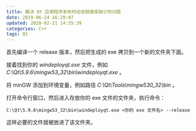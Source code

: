 ```yaml
---
title: 解决 Qt 应用程序发布时动态链接库缺少的问题
date: 2019-06-24 16:29:07
updated: 2020-02-21 14:55:39
categories: C++
tags: Qt
---
```

首先编译一个 release 版本，然后把生成的 exe 拷贝到一个新的文件夹下面。

接着找到你的 *windeployqt.exe* 文件，例如 *C:\Qt\5.9.6\mingw53_32\bin\windeployqt.exe* 。

将 minGW 添加到环境变量，例如路径 *C:\Qt\Tools\mingw530_32\bin* 。

打开命令行窗口，然后进入存放你的 exe 文件的文件夹，执行命令：

```
C:\Qt\5.9.6\mingw53_32\bin\windeployqt.exe <你的 exe 文件名> --release
```

这样必要的文件就被放进了该文件夹。
